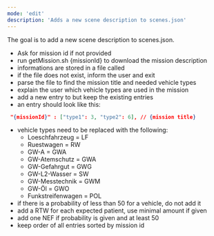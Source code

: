 ```yaml
---
mode: 'edit'
description: 'Adds a new scene description to scenes.json'
---
```


The goal is to add a new scene description to scenes.json.

* Ask for mission id if not provided
* run getMission.sh {missionId} to download the mission description
* informations are stored in a file called [](./missions/{missionId}.html)
* if the file does not exist, inform the user and exit
* parse the file to find the mission title and needed vehicle types
* explain the user which vehicle types are used in the mission
* add a new entry to [](./scenes.json) but keep the existing entries
* an entry should look like this:
```json
 "{missionId}" : ["type1": 3, "type2": 6], // {mission title}
 ```
* vehicle types need to be replaced with the following:
  * Loeschfahrzeug = LF
  * Ruestwagen = RW
  * GW-A = GWA
  * GW-Atemschutz = GWA
  * GW-Gefahrgut = GWG
  * GW-L2-Wasser = SW
  * GW-Messtechnik = GWM
  * GW-Öl = GWO
  * Funkstreifenwagen = POL
* if there is a probability of less than 50 for a vehicle, do not add it
* add a RTW for each expected patient, use minimal amount if given
* add one NEF if probability is given and at least 50
* keep order of all entries sorted by mission id